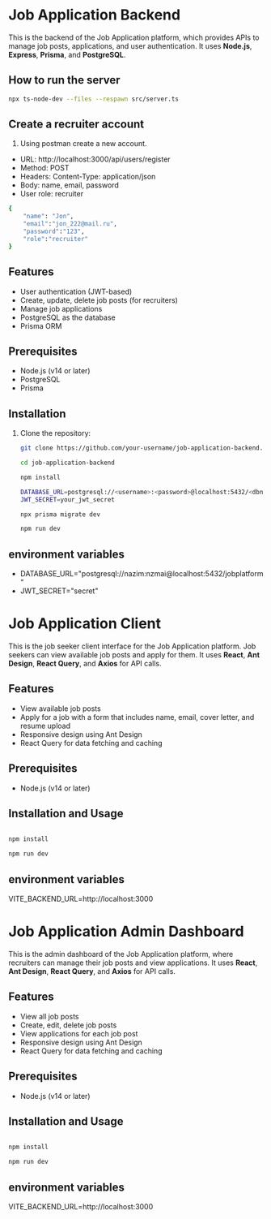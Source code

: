 # Job Application Backend

This is the backend of the Job Application platform, which provides APIs to manage job posts, applications, and user authentication. It uses **Node.js**, **Express**, **Prisma**, and **PostgreSQL**.

## How to run the server

```bash
npx ts-node-dev --files --respawn src/server.ts
```

## Create a recruiter account

1. Using postman create a new account.

- URL: http://localhost:3000/api/users/register
- Method: POST
- Headers: Content-Type: application/json
- Body: name, email, password
- User role: recruiter

```bash
{
    "name": "Jon",
    "email":"jon_222@mail.ru",
    "password":"123",
    "role":"recruiter"
}

```

## Features

- User authentication (JWT-based)
- Create, update, delete job posts (for recruiters)
- Manage job applications
- PostgreSQL as the database
- Prisma ORM

## Prerequisites

- Node.js (v14 or later)
- PostgreSQL
- Prisma

## Installation

1. Clone the repository:

   ```bash
   git clone https://github.com/your-username/job-application-backend.git

   cd job-application-backend

   npm install

   DATABASE_URL=postgresql://<username>:<password>@localhost:5432/<dbname>?schema=public
   JWT_SECRET=your_jwt_secret

   npx prisma migrate dev

   npm run dev

   ```

## environment variables

- DATABASE_URL="postgresql://nazim:nzmai@localhost:5432/jobplatform"
- JWT_SECRET="secret"

# Job Application Client

This is the job seeker client interface for the Job Application platform. Job seekers can view available job posts and apply for them. It uses **React**, **Ant Design**, **React Query**, and **Axios** for API calls.

## Features

- View available job posts
- Apply for a job with a form that includes name, email, cover letter, and resume upload
- Responsive design using Ant Design
- React Query for data fetching and caching

## Prerequisites

- Node.js (v14 or later)

## Installation and Usage

```bash

npm install

npm run dev

```

## environment variables

VITE_BACKEND_URL=http://localhost:3000

# Job Application Admin Dashboard

This is the admin dashboard of the Job Application platform, where recruiters can manage their job posts and view applications. It uses **React**, **Ant Design**, **React Query**, and **Axios** for API calls.

## Features

- View all job posts
- Create, edit, delete job posts
- View applications for each job post
- Responsive design using Ant Design
- React Query for data fetching and caching

## Prerequisites

- Node.js (v14 or later)

## Installation and Usage

```bash

npm install

npm run dev

```

## environment variables

VITE_BACKEND_URL=http://localhost:3000
